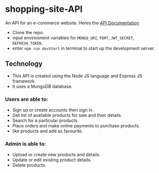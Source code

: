 # shopping-site-API
An API for an e-commerce website.
Heres the [API Documentation](https://documenter.getpostman.com/view/21602276/2s8Z6yYZ4B)

- Clone the repo.
- input environment variables for `MONGO_URI`, `PORT`, `JWT_SECRET`, `REFRESH_TOKEN`.
- enter `npm run devStart` in terminal to start up the development server.

## Technology
- This API is created using the Node JS language and Express JS framework.
- It uses a MongoDB database.
 
### Users are able to:
- Sign up or create accounts then sign in.
- Get list of available products for sale and their details.
- Search for a particular products.
- Place orders and make online payments to purchase products.
- like products and add as favourite.
### Admin is able to:
- Upload or create new products and details.
- Update or edit existing product details.
- Delete products.
